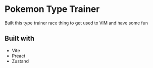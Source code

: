 # Pokemon Type Trainer

Built this type trainer race thing to get used to VIM and have some fun

## Built with

- Vite
- Preact
- Zustand
